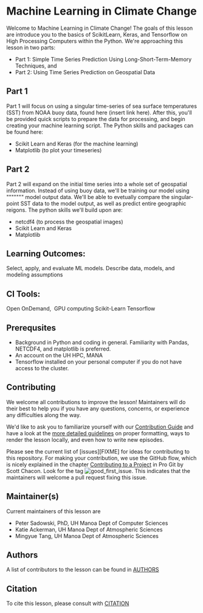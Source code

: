 # Machine Learning in Climate Change 

Welcome to Machine Learning in Climate Change! The goals of this lesson are introduce you to the basics of ScikitLearn, Keras, and Tensorflow on High Processing Computers within the Python. We're approaching this lesson in two parts: 
  - Part 1: Simple Time Series Prediction Using Long-Short-Term-Memory Techniques, and 
  - Part 2: Using Time Series Prediction on Geospatial Data 

## Part 1 
Part 1 will focus on using a singular time-series of sea surface temperatures (SST) from NOAA buoy data, found here (insert link here). After this, you'll be provided quick scripts to prepare the data for processing, and begin creating your machine learning script. The Python skills and packages can be found here:
- Scikit Learn and Keras (for the machine learning) 
- Matplotlib (to plot your timeseries) 

## Part 2
Part 2 will expand on the initial time series into a whole set of geospatial information. Instead of using buoy data, we'll be training our model using """"""" model output data. We'll be able to evetually compare the singular-point SST data to the model output, as well as predict entire geographic reigons. The python skills we'll build upon are: 
- netcdf4 (to process the geospatial images) 
- Scikit Learn and Keras 
- Matplotlib

## Learning Outcomes:
Select, apply, and evaluate ML models. Describe data, models, and modeling assumptions

## CI Tools:
Open OnDemand, 
GPU computing
Scikit-Learn
Tensorflow

## Prerequsites
- Background in Python and coding in general. Familiarity with Pandas, NETCDF4, and matplotlib is preferred. 
- An account on the UH HPC, MANA
- Tensorflow installed on your personal computer if you do not have access to the cluster.

## Contributing

We welcome all contributions to improve the lesson! Maintainers will do their best to help you if you have any
questions, concerns, or experience any difficulties along the way.

We'd like to ask you to familiarize yourself with our [Contribution Guide](CONTRIBUTING.md) and have a look at
the [more detailed guidelines][lesson-example] on proper formatting, ways to render the lesson locally, and even
how to write new episodes.

Please see the current list of [issues][FIXME] for ideas for contributing to this
repository. For making your contribution, we use the GitHub flow, which is
nicely explained in the chapter [Contributing to a Project](http://git-scm.com/book/en/v2/GitHub-Contributing-to-a-Project) in Pro Git
by Scott Chacon.
Look for the tag ![good_first_issue](https://img.shields.io/badge/-good%20first%20issue-gold.svg). This indicates that the maintainers will welcome a pull request fixing this issue.  


## Maintainer(s)

Current maintainers of this lesson are 

* Peter Sadowski, PhD, UH Manoa Dept of Computer Sciences
* Katie Ackerman, UH Manoa Dept of Atmospheric Sciences
* Mingyue Tang, UH Manoa Dept of Atmospheric Sciences


## Authors

A list of contributors to the lesson can be found in [AUTHORS](AUTHORS)

## Citation

To cite this lesson, please consult with [CITATION](CITATION)

[lesson-example]: https://carpentries.github.io/lesson-example

